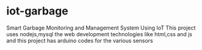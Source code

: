 # iot-garbage
Smart Garbage Monitoring and Management System Using IoT
This project uses nodejs,mysql the web development technologies like html,css and js
and this project has arduino codes for the various sensors
